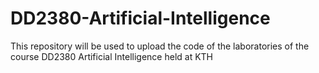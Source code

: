 # DD2380-Artificial-Intelligence
This repository will be used to upload the code of the laboratories of the course DD2380 Artificial Intelligence held at KTH
